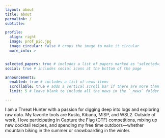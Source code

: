 ```yaml
---
layout: about
title: about
permalink: /
subtitle:

profile:
  align: right
  image: prof_pic.jpg
  image_circular: false # crops the image to make it circular
  more_info: >


selected_papers: true # includes a list of papers marked as "selected={true}"
social: true # includes social icons at the bottom of the page

announcements:
  enabled: true # includes a list of news items
  scrollable: true # adds a vertical scroll bar if there are more than 3 news items
  limit: 5 # leave blank to include all the news in the `_news` folder

---
```


I am a Threat Hunter with a passion for digging deep into logs and exploring raw data. My favorite tools are Kusto, Kibana, MISP, and WSL2.
Outside of work, I love participating in Capture the Flag (CTF) competitions, mixing up new cocktail recipes, and spending my free time outdoors—whether mountain biking in the summer or snowboarding in the winter.